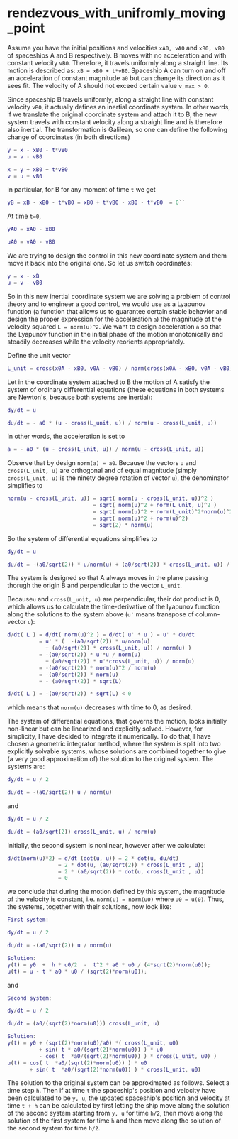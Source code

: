 # rendezvous_with_unifromly_moving_point

Assume you have the initial positions and velocities ``xA0, vA0`` and ``xB0, vB0`` of spaceships A and B respectively. B moves with no acceleration and with constant velocity ``vB0``. Therefore, it travels uniformly along a straight line. Its motion is described as: ``xB = xB0 + t*vB0``. Spaceship A can turn on and off an acceleration of constant magnitude ``a0`` but can change its direction as it sees fit. The velocity of A should not exceed certain value ``v_max > 0``.

Since spaceship B travels uniformly, along a straight line with constant velocity ``vB0``, it actually defines an inertial coordinate system. In other words, if we translate the original coordinate system and attach it to B, the new system travels with constant velocity along a straight line and is therefore also inertial. The transformation is Galilean, so one can define the following change of coordinates (in both directions)

```matlab
y = x - xB0 - t*vB0
u = v - vB0

x = y + xB0 + t*vB0
v = u + vB0
```
in particular, for B for any moment of time ``t`` we get 

```matlab
yB = xB - xB0 - t*vB0 = xB0 + t*vB0 - xB0 - t*vB0  = 0``
```

At time ``t=0``,

```matlab
yA0 = xA0 - xB0  

uA0 = vA0 - vB0
```
We are trying to design the control in this new coordinate system and them move it back into the original one. So let us switch coordinates:
```matlab
y = x - xB
u = v - vB0
```

So in this new inertial coordinate system we are solving a problem of control theory and to engineer a good control, we would use as a Lyapunov function (a function that allows us to guarantee certain stable behavior and design the proper expression for the acceleration ``a``) the magnitude of the velocity squared ``L = norm(u)^2``. We want to design acceleration ``a`` so that the Lyapunov function in the initial phase of the motion monotonically and steadily decreases while the velocity reorients appropriately. 

Define the unit vector 
```matlab
L_unit = cross(x0A - xB0, v0A - vB0) / norm(cross(x0A - xB0, v0A - vB0))
``` 
Let in the coordinate system attached to B the motion of A satisfy the system of ordinary differential equations (these equations in both systems are Newton's, because both systems are inertial):
```matlab
dy/dt = u

du/dt = - a0 * (u - cross(L_unit, u)) / norm(u - cross(L_unit, u))
``` 
In other words, the acceleration is set to 
```matlab
a = - a0 * (u - cross(L_unit, u)) / norm(u - cross(L_unit, u))
```
Observe that by design ``norm(a) = a0``. Because the vectors ``u`` and ``cross(L_unit, u)`` are orthogonal and of equal magnitude (simply ``cross(L_unit, u)`` is the ninety degree rotation of vector ``u``), the denominator simplifies to 
```matlab
norm(u - cross(L_unit, u)) = sqrt( norm(u - cross(L_unit, u))^2 ) 
                           = sqrt( norm(u)^2 + norm(L_unit, u)^2 )
                           = sqrt( norm(u)^2 + norm(L_unit)^2*norm(u)^2 )
                           = sqrt( norm(u)^2 + norm(u)^2)
                           = sqrt(2) * norm(u)
```
So the system of differential equations simplifies to 
```matlab
dy/dt = u

du/dt = -(a0/sqrt(2)) * u/norm(u) + (a0/sqrt(2)) * cross(L_unit, u)) / norm(u)
``` 
The system is designed so that A always moves in the plane passing thorugh the origin B and perpendicular to the vector ``L_unit``. 

Because``u`` and ``cross(L_unit, u)`` are perpendicular, their dot product is 0, which allows us to calculate the time-derivative of the lyapunov function along the solutions to the system above (``u'`` means transpose of column-vector ``u``):
```matlab
d/dt( L ) = d/dt( norm(u)^2 ) = d/dt( u' * u ) = u' * du/dt 
          = u' * (  -(a0/sqrt(2)) * u/norm(u) 
            + (a0/sqrt(2)) * cross(L_unit, u)) / norm(u) )
          = -(a0/sqrt(2)) * u'*u / norm(u) 
            + (a0/sqrt(2)) * u'*cross(L_unit, u)) / norm(u) 
          = -(a0/sqrt(2)) * norm(u)^2 / norm(u)
          = -(a0/sqrt(2)) * norm(u)
          = - (a0/sqrt(2)) * sqrt(L)

d/dt( L ) = -(a0/sqrt(2)) * sqrt(L) < 0
```
which means that ``norm(u)`` decreases with time to 0, as desired.

The system of differential equations, that governs the motion, looks initially non-linear but can be linearized and explicitly solved. However, for simplicity, I have decided to integrate it numerically. To do that, I have chosen a geometric integrator method, where the system is split into two explicitly solvable systems, whose solutions are combined together to give (a very good approximation of) the solution to the original system. The systems are:
```matlab
dy/dt = u / 2

du/dt = -(a0/sqrt(2)) u / norm(u)
```  
and

```matlab
dy/dt = u / 2

du/dt = (a0/sqrt(2)) cross(L_unit, u) / norm(u)
```  
Initially, the second system is nonlinear, however after we calculate:
```matlab
d/dt(norm(u)*2) = d/dt (dot(u, u)) = 2 * dot(u, du/dt) 
                = 2 * dot(u, (a0/sqrt(2)) * cross(L_unit , u))
                = 2 * (a0/sqrt(2)) * dot(u, cross(L_unit , u)) 
                = 0
```
we conclude that during the motion defined by this system, the magnitude of the 
velocity is constant, i.e. ``norm(u) = norm(u0)`` where ``u0 = u(0)``. Thus, the systems, together with their solutions, now look like:
```matlab
First system:

dy/dt = u / 2

du/dt = -(a0/sqrt(2)) u / norm(u)

Solution:
y(t) = y0  +  h * u0/2  -  t^2 * a0 * u0 / (4*sqrt(2)*norm(u0));
u(t) = u - t * a0 * u0 / (sqrt(2)*norm(u0));
```  
and

```matlab
Second system:

dy/dt = u / 2

du/dt = (a0/(sqrt(2)*norm(u0))) cross(L_unit, u) 

Solution:
y(t) = y0 + (sqrt(2)*norm(u0)/a0) *( cross(L_unit, u0)
          + sin( t * a0/(sqrt(2)*norm(u0)) ) * u0  
          - cos( t  *a0/(sqrt(2)*norm(u0)) ) * cross(L_unit, u0) )     
u(t) = cos( t  *a0/(sqrt(2)*norm(u0)) ) * u0  
       + sin( t  *a0/(sqrt(2)*norm(u0)) ) * cross(L_unit, u0)
```  
The solution to the original system can be approximated as follows. Select a time step ``h``. Then if at time ``t`` the spaceship's position and velocity have been calculated to be ``y, u``, the updated spaceship's position and velocity at time ``t + h`` can be calculated by first letting the ship move along the solution of the second system starting from ``y, u`` for time ``h/2``, then move along the solution of the first system for time ``h`` and then move along the solution of the second system for time ``h/2``.   
